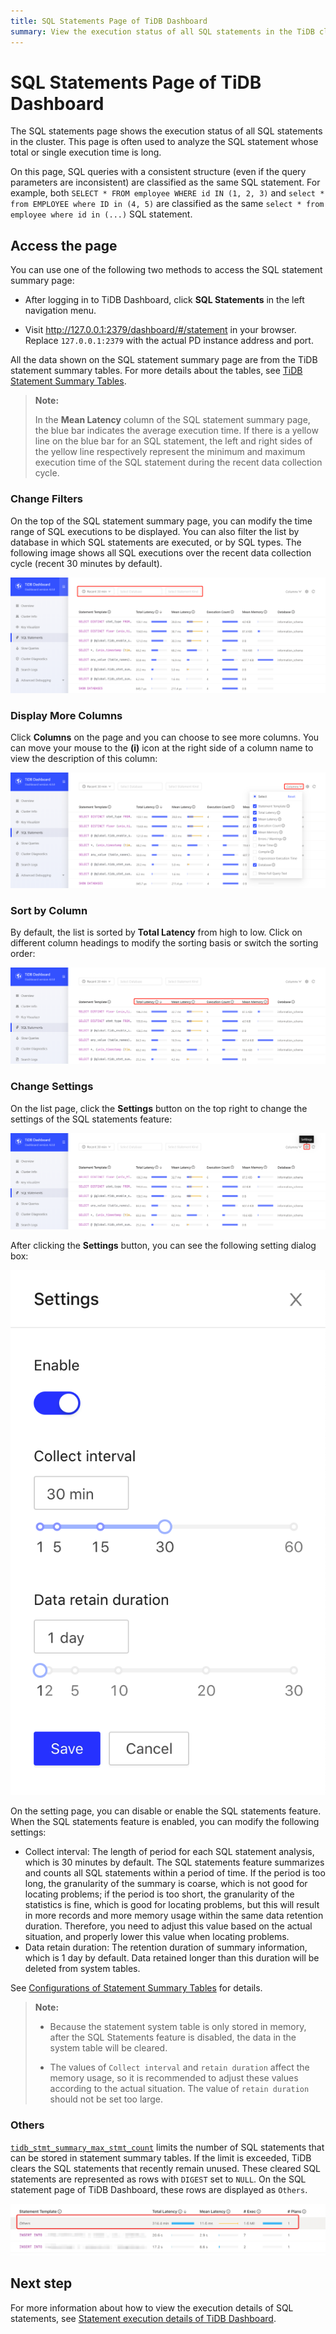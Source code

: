 ```yaml
---
title: SQL Statements Page of TiDB Dashboard
summary: View the execution status of all SQL statements in the TiDB cluster.
---
```


# SQL Statements Page of TiDB Dashboard

The SQL statements page shows the execution status of all SQL statements in the cluster. This page is often used to analyze the SQL statement whose total or single execution time is long.

On this page, SQL queries with a consistent structure (even if the query parameters are inconsistent) are classified as the same SQL statement. For example, both `SELECT * FROM employee WHERE id IN (1, 2, 3)` and `select * from EMPLOYEE where ID in (4, 5)` are classified as the same `select * from employee where id in (...)` SQL statement.

## Access the page

You can use one of the following two methods to access the SQL statement summary page:

* After logging in to TiDB Dashboard, click **SQL Statements** in the left navigation menu.

* Visit <http://127.0.0.1:2379/dashboard/#/statement> in your browser. Replace `127.0.0.1:2379` with the actual PD instance address and port.

All the data shown on the SQL statement summary page are from the TiDB statement summary tables. For more details about the tables, see [TiDB Statement Summary Tables](/statement-summary-tables.md).

> **Note:**
>
> In the **Mean Latency** column of the SQL statement summary page, the blue bar indicates the average execution time. If there is a yellow line on the blue bar for an SQL statement, the left and right sides of the yellow line respectively represent the minimum and maximum execution time of the SQL statement during the recent data collection cycle.

### Change Filters

On the top of the SQL statement summary page, you can modify the time range of SQL executions to be displayed. You can also filter the list by database in which SQL statements are executed, or by SQL types. The following image shows all SQL executions over the recent data collection cycle (recent 30 minutes by default).

![Modify filters](/media/dashboard/dashboard-statement-filter-options.png)

### Display More Columns

Click **Columns** on the page and you can choose to see more columns. You can move your mouse to the **(i)** icon at the right side of a column name to view the description of this column:

![Choose columns](/media/dashboard/dashboard-statement-columns-selector.png)

### Sort by Column

By default, the list is sorted by **Total Latency** from high to low. Click on different column headings to modify the sorting basis or switch the sorting order:

![Modify list sorting](/media/dashboard/dashboard-statement-change-order.png)

### Change Settings

On the list page, click the **Settings** button on the top right to change the settings of the SQL statements feature:

![Settings entry](/media/dashboard/dashboard-statement-setting-entry.png)

After clicking the **Settings** button, you can see the following setting dialog box:

![Settings](/media/dashboard/dashboard-statement-settings.png)

On the setting page, you can disable or enable the SQL statements feature. When the SQL statements feature is enabled, you can modify the following settings:

- Collect interval: The length of period for each SQL statement analysis, which is 30 minutes by default. The SQL statements feature summarizes and counts all SQL statements within a period of time. If the period is too long, the granularity of the summary is coarse, which is not good for locating problems; if the period is too short, the granularity of the statistics is fine, which is good for locating problems, but this will result in more records and more memory usage within the same data retention duration. Therefore, you need to adjust this value based on the actual situation, and properly lower this value when locating problems.
- Data retain duration: The retention duration of summary information, which is 1 day by default. Data retained longer than this duration will be deleted from system tables.

See [Configurations of Statement Summary Tables](/statement-summary-tables.md#parameter-configuration) for details.

> **Note:**
>
> + Because the statement system table is only stored in memory, after the SQL Statements feature is disabled, the data in the system table will be cleared.
>
> + The values of `Collect interval` and `retain duration` affect the memory usage, so it is recommended to adjust these values according to the actual situation. The value of `retain duration` should not be set too large.

### Others

[`tidb_stmt_summary_max_stmt_count`](/system-variables.md#tidb_stmt_summary_max_stmt_count-new-in-v40) limits the number of SQL statements that can be stored in statement summary tables. If the limit is exceeded, TiDB clears the SQL statements that recently remain unused. These cleared SQL statements are represented as rows with `DIGEST` set to `NULL`. On the SQL statement page of TiDB Dashboard, these rows are displayed as `Others`.

![Others](/media/dashboard/dashboard-statement-other-row.png)

## Next step

For more information about how to view the execution details of SQL statements, see [Statement execution details of TiDB Dashboard](/dashboard/dashboard-statement-details.md).
